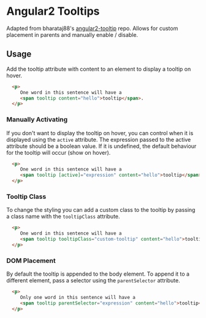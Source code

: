 # Angular2 Tooltips

Adapted from bharataj88's [angular2-tooltip](https://github.com/bharatraj88/angular2-tooltip) repo.  Allows for custom placement in parents and manually enable / disable.

## Usage

Add the tooltip attribute with content to an element to display a tooltip on hover.

```html
  <p>
     One word in this sentence will have a
     <span tooltip content="hello">tooltip</span>.
  </p>
```

### Manually Activating
If you don't want to display the tooltip on hover, you can control when it is displayed using the `active` attribute.  The expression passed to the active attribute should be a boolean value.  If it is undefined, the default behaviour for the tooltip will occur (show on hover).

```html
  <p>
     One word in this sentence will have a
     <span tooltip [active]="expression" content="hello">tooltip</span>.
  </p>
```

### Tooltip Class
To change the styling you can add a custom class to the tooltip by passing a class name with the `tooltipClass` attribute.

```html
  <p>
     One word in this sentence will have a
     <span tooltip tooltipClass="custom-tooltip" content="hello">tooltip</span>.
  </p>
```

### DOM Placement
By default the tooltip is appended to the body element.  To append it to a different element, pass a selector using the `parentSelector` attribute.

```html
  <p>
     Only one word in this sentence will have a
     <span tooltip parentSelector="expression" content="hello">tooltip</span>.
  </p>
```
